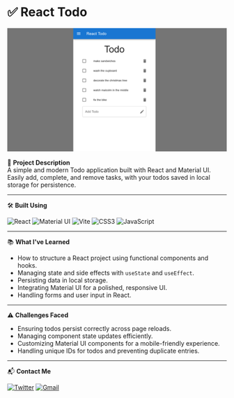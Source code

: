 # ✅ React Todo

![react-todo-preview](./src/assets/react-todo-preview.png)

📝 **Project Description**  
A simple and modern Todo application built with React and Material UI. Easily add, complete, and remove tasks, with your todos saved in local storage for persistence.

---

🛠️ **Built Using**

![React](https://img.shields.io/badge/React-61DAFB?style=for-the-badge&logo=react&logoColor=black)
![Material UI](https://img.shields.io/badge/Material--UI-0081CB?style=for-the-badge&logo=mui&logoColor=white)
![Vite](https://img.shields.io/badge/Vite-646CFF?style=for-the-badge&logo=vite&logoColor=white)
![CSS3](https://img.shields.io/badge/CSS3-1572B6?style=for-the-badge&logo=css&logoColor=white)
![JavaScript](https://img.shields.io/badge/JavaScript-F7DF1E?style=for-the-badge&logo=javascript&logoColor=black)

---

📚 **What I've Learned**

- How to structure a React project using functional components and hooks.
- Managing state and side effects with `useState` and `useEffect`.
- Persisting data in local storage.
- Integrating Material UI for a polished, responsive UI.
- Handling forms and user input in React.

---

⚠️ **Challenges Faced**

- Ensuring todos persist correctly across page reloads.
- Managing component state updates efficiently.
- Customizing Material UI components for a mobile-friendly experience.
- Handling unique IDs for todos and preventing duplicate entries.

---

📬 **Contact Me**

[![Twitter](https://img.shields.io/badge/@abizekv-black?style=for-the-badge&logo=X&logoColor=white)](https://twitter.com/abizekv)
[![Gmail](https://img.shields.io/badge/abizekv@gmail.com-D14836?style=for-the-badge&logo=gmail&logoColor=white)](mailto:abizekv@gmail.com)